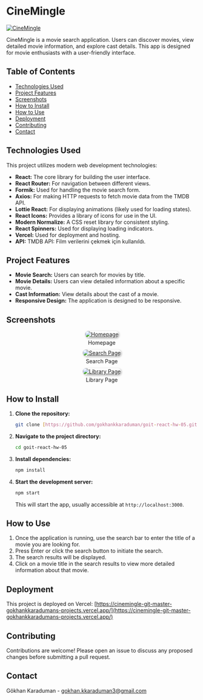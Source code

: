 # CineMingle

[![CineMingle]()](https://cinemingle-git-master-gokhankkaradumans-projects.vercel.app/)

CineMingle is a movie search application. Users can discover movies, view detailed movie information, and explore cast details. This app is designed for movie enthusiasts with a user-friendly interface.

## Table of Contents

- [Technologies Used](#technologies-used)
- [Project Features](#project-features)
- [Screenshots](#screenshots)
- [How to Install](#how-to-install)
- [How to Use](#how-to-use)
- [Deployment](#deployment)
- [Contributing](#contributing)
- [Contact](#contact)

## Technologies Used

This project utilizes modern web development technologies:

*   **React:** The core library for building the user interface.
*   **React Router:** For navigation between different views.
*   **Formik:**  Used for handling the movie search form.
*   **Axios:** For making HTTP requests to fetch movie data from the TMDB API.
*   **Lottie React:** For displaying animations (likely used for loading states).
*   **React Icons:** Provides a library of icons for use in the UI.
*   **Modern Normalize:** A CSS reset library for consistent styling.
*   **React Spinners:** Used for displaying loading indicators.
*   **Vercel:** Used for deployment and hosting.
*   **API:** TMDB API: Film verilerini çekmek için kullanıldı.

## Project Features

*   **Movie Search:** Users can search for movies by title.
*   **Movie Details:** Users can view detailed information about a specific movie.
*   **Cast Information:** View details about the cast of a movie.
*   **Responsive Design:** The application is designed to be responsive.

## Screenshots

<div style="display: flex; flex-wrap: wrap; justify-content: center; gap: 10px;">
  <div style="flex: 1 0 300px; text-align: center;">
    <a href="./src/assets/images/homepage.png" target="_blank">
      <img src="./src/assets/images/homepage.png" alt="Homepage" style="max-width: 100%; height: auto; border-radius: 8px; box-shadow: 2px 2px 5px rgba(0,0,0,0.3);">
    </a>
    <p style="font-size: 14px; margin: 5px 0 0 0;">Homepage</p>
  </div>
  <div style="flex: 1 0 300px; text-align: center;">
    <a href="./src/assets/images/searchpage.png" target="_blank">
      <img src="./src/assets/images/searchpage.png" alt="Search Page" style="max-width: 100%; height: auto; border-radius: 8px; box-shadow: 2px 2px 5px rgba(0,0,0,0.3);">
    </a>
    <p style="font-size: 14px; margin: 5px 0 0 0;">Search Page</p>
  </div>
  <div style="flex: 1 0 300px; text-align: center;">
    <a href="./src/assets/images/librarypage.png" target="_blank">
      <img src="./src/assets/images/librarypage.png" alt="Library Page" style="max-width: 100%; height: auto; border-radius: 8px; box-shadow: 2px 2px 5px rgba(0,0,0,0.3);">
    </a>
    <p style="font-size: 14px; margin: 5px 0 0 0;">Library Page</p>
  </div>
</div>

## How to Install

1.  **Clone the repository:**
    ```bash
    git clone [https://github.com/gokhankkaraduman/goit-react-hw-05.git](https://github.com/gokhankkaraduman/goit-react-hw-05.git)
    ```

2.  **Navigate to the project directory:**
    ```bash
    cd goit-react-hw-05
    ```

3.  **Install dependencies:**
    ```bash
    npm install
    ```

4.  **Start the development server:**
    ```bash
    npm start
    ```
    This will start the app, usually accessible at `http://localhost:3000`.

## How to Use

1.  Once the application is running, use the search bar to enter the title of a movie you are looking for.
2.  Press Enter or click the search button to initiate the search.
3.  The search results will be displayed.
4.  Click on a movie title in the search results to view more detailed information about that movie.

## Deployment

This project is deployed on Vercel: [https://cinemingle-git-master-gokhankkaradumans-projects.vercel.app/](https://cinemingle-git-master-gokhankkaradumans-projects.vercel.app/)

## Contributing

Contributions are welcome! Please open an issue to discuss any proposed changes before submitting a pull request.

## Contact

Gökhan Karaduman - gokhan.kkaraduman3@gmail.com
